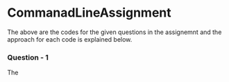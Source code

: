 # CommanadLineAssignment
The above are the codes for the given questions in the assignemnt and the approach for each code is explained below.

### Question - 1
The 
